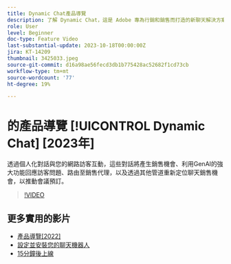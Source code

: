 ```yaml
---
title: Dynamic Chat產品導覽
description: 了解 Dynamic Chat，這是 Adobe 專為行銷和銷售而打造的新聊天解決方案。
role: User
level: Beginner
doc-type: Feature Video
last-substantial-update: 2023-10-18T00:00:00Z
jira: KT-14209
thumbnail: 3425033.jpeg
source-git-commit: d16a98ae56fecd3db1b775428ac52682f1cd73cb
workflow-type: tm+mt
source-wordcount: '77'
ht-degree: 19%

---
```



# 的產品導覽 [!UICONTROL Dynamic Chat] [2023年]

透過個人化對話與您的網路訪客互動，這些對話將產生銷售機會、利用GenAI的強大功能回應訪客問題、路由至銷售代理，以及透過其他管道重新定位聊天銷售機會，以推動會議預訂。

>[!VIDEO](https://video.tv.adobe.com/v/3425033/?learn=on)

## 更多實用的影片

* [產品導覽[2022]](product-tour-2022.md)
* [設定並安裝您的聊天機器人](setup.md)
* [15分鐘後上線](go-live-in-15-minutes.md)
